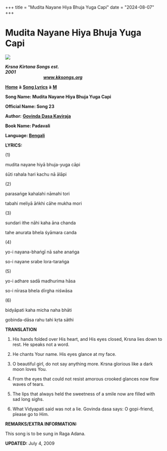 +++
title = "Mudita Nayane Hiya Bhuja Yuga Capi"
date = "2024-08-07"
+++

# Mudita Nayane Hiya Bhuja Yuga Capi
**[![](http://kksongs.org/image_files/image002.jpg)](http://kksongs.org/)**

**_Krsna_** **_Kirtana Songs est. 2001_**                                                                                                                                                      **_www.kksongs.org_**

**[Home](http://kksongs.org/)** **à** **[Song Lyrics](http://kksongs.org/lyrics.html)** **à** **[M](http://kksongs.org/songs/song_m.html)**

**Song Name: Mudita Nayane Hiya Bhuja Yuga Capi**

**Official Name: Song 23**

**Author:** [**Govinda** **Dasa Kaviraja**](http://kksongs.org/authors/list/govindadasa.html)

**Book Name: Padavali**

**Language: [Bengali](http://kksongs.org/language/list/bengali.html)**

**LYRICS:**

(1)

mudita nayane hiyā bhuja-yuga cāpi

śūti rahala hari kachu nā ālāpi

(2)

parasańge kahalahi nāmahi tori

tabahi meliyā āńkhi cāhe mukha mori

(3)

sundari ithe nāhi kaha āna chanda

tahe anurata bhela śyāmara canda

(4)

yo-i nayana-bhańgī nā sahe anańga

so-i nayane srabe lora-tarańga

(5)

yo-i adhare sadā madhurima hāsa

so-i nīrasa bhela dīrgha niśwāsa

(6)

bidyāpati kaha micha naha bhāti

gobinda-dāsa rahu tahi kṛta sāthi

**TRANSLATION**

1) His hands folded over His heart, and His eyes closed, Krsna lies down to rest. He speaks not a word.

2) He chants Your name. His eyes glance at my face.

3) O beautiful girl, do not say anything more. Krsna glorious like a dark moon loves You.

4) From the eyes that could not resist amorous crooked glances now flow waves of tears.

5) The lips that always held the sweetness of a smile now are filled with sad long sighs.

6) What Vidyapati said was not a lie. Govinda dasa says: O gopi\-friend, please go to Him.

**REMARKS/EXTRA INFORMATION:**

This song is to be sung in Raga Adana.

**UPDATED:** July 4, 2009